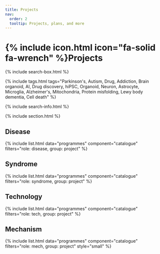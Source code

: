 ```yaml
---
title: Projects
nav:
  order: 2
  tooltip: Projects, plans, and more
---
```


# {% include icon.html icon="fa-solid fa-wrench" %}Projects

{% include search-box.html %}

{% include tags.html tags="Parkinson's, Autism, Drug, Addiction, Brain organoid, AI, Drug discovery, hiPSC, Organoid, Neuron, Astrocyte, Microglia, Alzheimer's, Mitochondria, Protein misfolding, Lewy body dementia, Cell death" %}

{% include search-info.html %}

{% include section.html %}

## Disease
{% include list.html data="programmes" component="catalogue" filters="role: disease, group: project" %}

## Syndrome
{% include list.html data="programmes" component="catalogue" filters="role: syndrome, group: project" %}

## Technology
{% include list.html data="programmes" component="catalogue" filters="role: tech, group: project" %}

## Mechanism
{% include list.html data="programmes" component="catalogue" filters="role: mech, group: project" style="small" %}

<!--{% include list.html component="card" data="projects" filters="group: mechanism" style="small" %} -->
